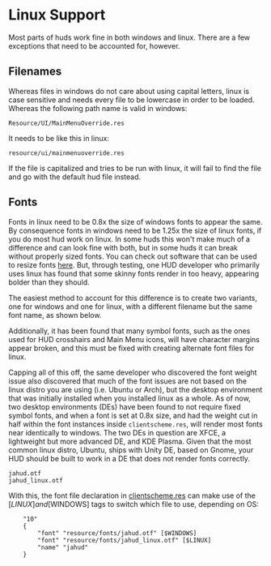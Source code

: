 # Linux Support

Most parts of huds work fine in both windows and linux. There are a few exceptions that need to be accounted for, however.

## Filenames

Whereas files in windows do not care about using capital letters, linux is case sensitive and needs every file to be lowercase in order to be loaded. Whereas the following path name is valid in windows:
```
Resource/UI/MainMenuOverride.res
```
It needs to be like this in linux:
```
resource/ui/mainmenuoverride.res
```
If the file is capitalized and tries to be run with linux, it will fail to find the file and go with the default hud file instead.

## Fonts

Fonts in linux need to be 0.8x the size of windows fonts to appear the same. By consequence fonts in windows need to be 1.25x the size of linux fonts, if you do most hud work on linux. In some huds this won't make much of a difference and can look fine with both, but in some huds it can break without properly sized fonts. You can check out software that can be used to resize fonts [here](/0-TUTORIAL/0-Tools.md). But, through testing, one HUD developer who primarily uses linux has found that some skinny fonts render in too heavy, appearing bolder than they should.

The easiest method to account for this difference is to create two variants, one for windows and one for linux, with a different filename but the same font name, as shown below.

Additionally, it has been found that many symbol fonts, such as the ones used for HUD crosshairs and Main Menu icons, will have character margins appear broken, and this must be fixed with creating alternate font files for linux.

Capping all of this off, the same developer who discovered the font weight issue also discovered that much of the font issues are not based on the linux distro you are using (i.e. Ubuntu or Arch), but the desktop environment that was initially installed when you installed linux as a whole. As of now, two desktop environments (DEs) have been found to not require fixed symbol fonts, and when a font is set at 0.8x size, and had the weight cut in half within the font instances inside `clientscheme.res`, will render most fonts near identically to windows. The two DEs in question are XFCE, a lightweight but more advanced DE, and KDE Plasma. Given that the most common linux distro, Ubuntu, ships with Unity DE, based on Gnome, your HUD should be built to work in a DE that does not render fonts correctly.
```
jahud.otf
jahud_linux.otf
```

With this, the font file declaration in [clientscheme.res](/0-TUTORIAL/3-Editing-Clientscheme.md) can make use of the [$LINUX] and [$WINDOWS] tags to switch which file to use, depending on OS:
```
	"10"
	{
		"font" "resource/fonts/jahud.otf" [$WINDOWS]
		"font" "resource/fonts/jahud_linux.otf" [$LINUX]
		"name" "jahud"
	}
```
